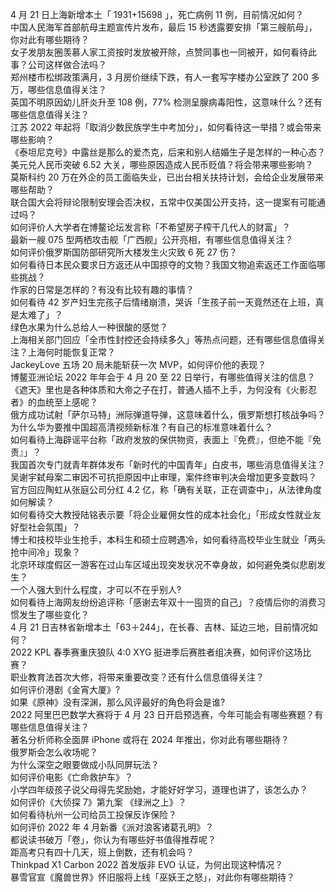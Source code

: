 4 月 21 日上海新增本土「 1931+15698 」，死亡病例 11 例，目前情况如何？  
中国人民海军首部航母主题宣传片发布，最后 15 秒透露要安排「第三艘航母」，你对此有哪些期待？  
女子发朋友圈羡慕人家工资按时发放被开除，点赞同事也一同被开，如何看待此事？公司这样做合法吗？  
郑州楼市松绑政策满月，3 月房价继续下跌，有人一套写字楼办公室跌了 200 多万，哪些信息值得关注？  
英国不明原因幼儿肝炎升至 108 例，77% 检测呈腺病毒阳性，这意味什么？还有哪些信息值得关注？  
江苏 2022 年起将「取消少数民族学生中考加分」，如何看待这一举措？或会带来哪些影响？  
《泰坦尼克号》中露丝是那么的爱杰克，后来和别人结婚生子是怎样的一种心态？  
美元兑人民币突破 6.52 大关，哪些原因造成人民币贬值？将会带来哪些影响？  
莫斯科约 20 万在外企的员工面临失业，已出台相关扶持计划，会给企业发展带来哪些帮助？  
联合国大会将辩论限制安理会否决权，五常中仅美国公开支持，这一提案有可能通过吗？  
如何评价人大学者在博鳌论坛发言称「不希望房子榨干几代人的财富」？  
最新一艘 075 型两栖攻击舰「广西舰」公开亮相，有哪些信息值得关注？  
如何评价俄罗斯国防部研究所大楼发生火灾致 6 死 27 伤？  
如何看待日本民众要求日方返还从中国掠夺的文物？我国文物追索返还工作面临哪些挑战？  
作家的日常是怎样的？有没有比较有趣的事情？  
如何看待 42 岁产妇生完孩子后情绪崩溃，哭诉「生孩子前一天竟然还在上班，真是太难了」？  
绿色水果为什么总给人一种很酸的感觉？  
上海相关部门回应「全市性封控还会持续多久」等热点问题，还有哪些信息值得关注？上海何时能恢复正常？  
JackeyLove 五场 20 局未能斩获一次 MVP，如何评价他的表现？  
博鳌亚洲论坛 2022 年年会于 4 月 20 至 22 日举行，有哪些值得关注的信息？  
《遮天》里也是各种体质和大帝之子在打，普通人插不上手，为何没有《火影忍者》的血统至上感呢？  
俄方成功试射「萨尔马特」洲际弹道导弹，这意味着什么，俄罗斯想打核战争吗？  
为什么华为要推中国超高清视频新标准？有自己的标准意味着什么？  
如何看待上海辟谣平台称「政府发放的保供物资，表面上『免费』，但绝不能『免责』」？  
我国首次专门就青年群体发布「新时代的中国青年」白皮书，哪些消息值得关注？  
吴谢宇弑母案二审因不可抗拒原因中止审理，案件终审判决会增加更多变数吗？  
官方回应陶虹从张庭公司分红 4.2 亿，称「确有关联，正在调查中」，从法律角度如何解读？  
如何看待交大教授陆铭表示要「将企业雇佣女性的成本社会化」「形成女性就业友好型社会氛围」？  
博士和技校毕业生抢手，本科生和硕士应聘遇冷，如何看待高校毕业生就业「两头抢中间冷」现象？  
北京环球度假区一游客在过山车区域出现突发状况不幸身故，如何避免类似悲剧发生？  
一个人强大到什么程度，才可以不在乎别人?  
如何看待上海网友纷纷追评称「感谢去年双十一囤货的自己」？疫情后你的消费习惯发生了哪些变化？  
4 月 21 日吉林省新增本土「63＋244」，在长春、吉林、延边三地，目前情况如何？  
2022 KPL 春季赛重庆狼队 4:0 XYG 挺进季后赛胜者组决赛，如何评价这场比赛？  
职业教育法首次大修，将带来重要改变？还有什么信息值得关注？  
如何评价港剧《金宵大厦》?  
如果《原神》没有深渊，那么风评最好的角色将会是谁?  
2022 阿里巴巴数学大赛将于 4 月 23 日开启预选赛，今年可能会有哪些赛题？有哪些信息值得关注？  
著名分析师称全面屏 iPhone 或将在 2024 年推出，你对此有哪些期待？  
俄罗斯会怎么收场呢？  
为什么深空之眼要做成小队同屏玩法？  
如何评价电影《亡命救护车》？  
小学四年级孩子说父母得先奖励她，才能好好学习，道理也讲了，该怎么办？  
如何评价《大侦探 7》第九案 《绿洲之上》？  
如何看待杭州一公司给员工投保反诈保险？  
如何评价 2022 年 4 月新番《派对浪客诸葛孔明》？  
都说读书破万「卷」，你认为有哪些好书值得推荐呢？  
距高考只有四十几天，班上倒数，还有机会吗？  
Thinkpad X1 Carbon 2022 首发版非 EVO 认证，为何出现这种情况？  
暴雪官宣《魔兽世界》怀旧服将上线「巫妖王之怒」，对此你有哪些期待？  
